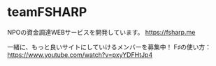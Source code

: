 # teamFSHARP

NPOの資金調達WEBサービスを開発しています。
https://fsharp.me

一緒に、もっと良いサイトにしていけるメンバーを募集中！
F♯の使い方：https://www.youtube.com/watch?v=pxyYDFHtJp4